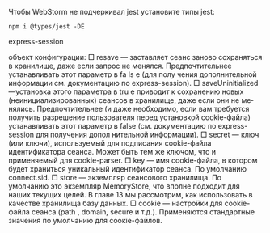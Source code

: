 Чтобы WebStorm не подчеркивал jest установите типы jest:

    npm i @types/jest -DE

express-session

объект конфигурации: 
□ resave — заставляет сеанс заново сохраняться в хранилище, даже если запрос
не менялся. Предпочтительнее устанавливать этот параметр в fa ls e (для полу­
чения дополнительной информации см. документацию по express-session).
□ saveUninitialized —установка этого параметра в tru e приводит к сохранению
новых (неинициализированных) сеансов в хранилище, даже если они не ме­
нялись. Предпочтительнее (и даже необходимо, если вам требуется получить
разрешение пользователя перед установкой cookie-файла) устанавливать этот
параметр в false (см. документацию по express-session для получения допол­
нительной информации).
□ secret — ключ (или ключи), используемый для подписания cookie-файла
идентификатора сеанса. Может быть тем же ключом, что и применяемый для
cookie-parser.
□ key — имя cookie-файла, в котором будет храниться уникальный идентификатор
сеанса. По умолчанию connect.sid.
□
store — экземпляр сеансового хранилища. По умолчанию это экземпляр
MemoryStore, что вполне подходит для наших текущих целей. В главе 13 мы
рассмотрим, как использовать в качестве хранилища базу данных.
□
cookie — настройки для cookie-файла сеанса (path , domain, secure и т.д.). При­меняются стандартные значения по умолчанию для соокіе-файлов.